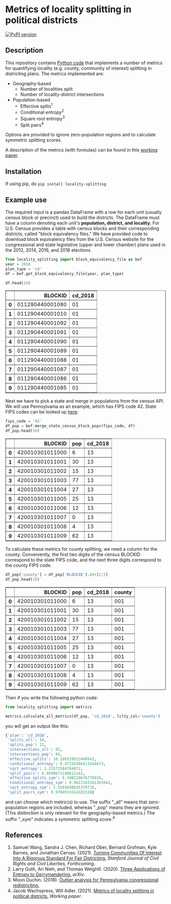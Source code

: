 


# Metrics of locality splitting in political districts
[![PyPI version](https://badge.fury.io/py/locality-splitting.svg)](https://badge.fury.io/py/locality-splitting)

## Description
This repository contains [Python code](metrics.py) that implements a number of metrics for quantifying locality (e.g. county, community of interest) splitting in districting plans. The metrics implemented are:
- Geography-based
	- Number of localities split
	- Number of locality-district intersections
- Population-based
	- Effective splits<sup>1</sup>
	- Conditional entropy<sup>2</sup>
	- Square root entropy<sup>3</sup>
	- Split pairs<sup>4</sup>

Options are provided to ignore zero-population regions and to calculate symmetric splitting scores.

A description of the metrics (with formulas) can be found in this [working paper](metrics_description_working_paper.pdf).

## Installation
If using pip, do `pip install locality-splitting`

## Example use
The required input is a pandas DataFrame with a row for each unit (usually census block or precinct) used to build the districts. The DataFrame must have a column denoting each unit's **population, district, and locality.** For U.S. Census provides a table with census blocks and their corresponding districts, called "block equivalency files." We have provided code to download block equivalency files from the U.S. Census website for the congressional and state legislative (upper and lower chamber) plans used in the 2012, 2014, 2016, and 2018 elections. 

```python 
from locality_splitting import block_equivalency_file as bef
year = 2018
plan_type = 'cd'
df = bef.get_block_equivalency_file(year, plan_type)

df.head(10)
```

<div>
<table border="1" class="dataframe">
  <thead>
    <tr style="text-align: right;">
      <th></th>
      <th>BLOCKID</th>
      <th>cd_2018</th>
    </tr>
  </thead>
  <tbody>
    <tr>
      <th>0</th>
      <td>011290440001080</td>
      <td>01</td>
    </tr>
    <tr>
      <th>1</th>
      <td>011290440001010</td>
      <td>01</td>
    </tr>
    <tr>
      <th>2</th>
      <td>011290440001092</td>
      <td>01</td>
    </tr>
    <tr>
      <th>3</th>
      <td>011290440001091</td>
      <td>01</td>
    </tr>
    <tr>
      <th>4</th>
      <td>011290440001090</td>
      <td>01</td>
    </tr>
    <tr>
      <th>5</th>
      <td>011290440001089</td>
      <td>01</td>
    </tr>
    <tr>
      <th>6</th>
      <td>011290440001088</td>
      <td>01</td>
    </tr>
    <tr>
      <th>7</th>
      <td>011290440001087</td>
      <td>01</td>
    </tr>
    <tr>
      <th>8</th>
      <td>011290440001086</td>
      <td>01</td>
    </tr>
    <tr>
      <th>9</th>
      <td>011290440001085</td>
      <td>01</td>
    </tr>
  </tbody>
</table>
</div>

Next we have to pick a state and merge in populations from the census API. We will use Pennsylvania as an example, which has FIPS code 42. State FIPS codes can be looked up [here](https://www.nrcs.usda.gov/wps/portal/nrcs/detail/?cid=nrcs143_013696).

```python
fips_code = '42'
df_pop = bef.merge_state_census_block_pops(fips_code, df)
df_pop.head(10)
```

<div>

<table border="1" class="dataframe">
  <thead>
    <tr style="text-align: right;">
      <th></th>
      <th>BLOCKID</th>
      <th>pop</th>
      <th>cd_2018</th>
    </tr>
  </thead>
  <tbody>
    <tr>
      <th>0</th>
      <td>420010301011000</td>
      <td>6</td>
      <td>13</td>
    </tr>
    <tr>
      <th>1</th>
      <td>420010301011001</td>
      <td>30</td>
      <td>13</td>
    </tr>
    <tr>
      <th>2</th>
      <td>420010301011002</td>
      <td>15</td>
      <td>13</td>
    </tr>
    <tr>
      <th>3</th>
      <td>420010301011003</td>
      <td>77</td>
      <td>13</td>
    </tr>
    <tr>
      <th>4</th>
      <td>420010301011004</td>
      <td>27</td>
      <td>13</td>
    </tr>
    <tr>
      <th>5</th>
      <td>420010301011005</td>
      <td>25</td>
      <td>13</td>
    </tr>
    <tr>
      <th>6</th>
      <td>420010301011006</td>
      <td>12</td>
      <td>13</td>
    </tr>
    <tr>
      <th>7</th>
      <td>420010301011007</td>
      <td>0</td>
      <td>13</td>
    </tr>
    <tr>
      <th>8</th>
      <td>420010301011008</td>
      <td>4</td>
      <td>13</td>
    </tr>
    <tr>
      <th>9</th>
      <td>420010301011009</td>
      <td>62</td>
      <td>13</td>
    </tr>
  </tbody>
</table>
</div>

To calculate these metrics for county splitting, we need a column for the county. Conveniently, the first two digits of the census BLOCKID correspond to the state FIPS code, and the next three digits correspond to the county FIPS code. 

```python
df_pop['county'] = df_pop['BLOCKID'].str[2:5]
df_pop.head(10)
```

<div>
<table border="1" class="dataframe">
  <thead>
    <tr style="text-align: right;">
      <th></th>
      <th>BLOCKID</th>
      <th>pop</th>
      <th>cd_2018</th>
      <th>county</th>
    </tr>
  </thead>
  <tbody>
    <tr>
      <th>0</th>
      <td>420010301011000</td>
      <td>6</td>
      <td>13</td>
      <td>001</td>
    </tr>
    <tr>
      <th>1</th>
      <td>420010301011001</td>
      <td>30</td>
      <td>13</td>
      <td>001</td>
    </tr>
    <tr>
      <th>2</th>
      <td>420010301011002</td>
      <td>15</td>
      <td>13</td>
      <td>001</td>
    </tr>
    <tr>
      <th>3</th>
      <td>420010301011003</td>
      <td>77</td>
      <td>13</td>
      <td>001</td>
    </tr>
    <tr>
      <th>4</th>
      <td>420010301011004</td>
      <td>27</td>
      <td>13</td>
      <td>001</td>
    </tr>
    <tr>
      <th>5</th>
      <td>420010301011005</td>
      <td>25</td>
      <td>13</td>
      <td>001</td>
    </tr>
    <tr>
      <th>6</th>
      <td>420010301011006</td>
      <td>12</td>
      <td>13</td>
      <td>001</td>
    </tr>
    <tr>
      <th>7</th>
      <td>420010301011007</td>
      <td>0</td>
      <td>13</td>
      <td>001</td>
    </tr>
    <tr>
      <th>8</th>
      <td>420010301011008</td>
      <td>4</td>
      <td>13</td>
      <td>001</td>
    </tr>
    <tr>
      <th>9</th>
      <td>420010301011009</td>
      <td>62</td>
      <td>13</td>
      <td>001</td>
    </tr>
  </tbody>
</table>
</div>

Then if you write the following python code:

```python 
from locality_splitting import metrics

metrics.calculate_all_metrics(df_pop, 'cd_2018', lclty_col='county')
```
you will get an output like this:
```python
{'plan': 'cd_2018',
 'splits_all': 14,
 'splits_pop': 13,
 'intersections_all': 85,
 'intersections_pop': 84,
 'effective_splits': 10.160339912460943,
 'conditional_entropy': 0.47256386411416673,
 'sqrt_entropy': 1.22572584704072,
 'split_pairs': 0.9590673198811142,
 'effective_splits_sym': 6.340218676778926,
 'conditional_entropy_sym': 0.9622343161303942,
 'sqrt_entropy_sym': 1.5503698835379718,
 'split_pairs_sym': 0.9784915514182326}
```
<div>
and can choose which metric(s) to use. The suffix "_all" means that zero-population regions are included, whereas "_pop" means they are ignored. (This distinction is only relevant for the geography-based metrics.) The suffix "_sym" indicates a symmetric splitting score.<sup>4</sup> 


## References
1. Samuel Wang, Sandra J. Chen, Richard Ober, Bernard Grofman, Kyle Barnes, and Jonathan Cervas. (2021). [Turning Communities Of Interest Into A Rigorous Standard For Fair Districting.](https://papers.ssrn.com/sol3/papers.cfm?abstract_id=3828800) _Stanford Journal of Civil Rights and Civil Liberties, Forthcoming_.
2. Larry Guth, Ari Nieh, and Thomas Weighill. (2020). [Three Applications of Entropy to Gerrymandering.](https://arxiv.org/pdf/2010.14972.pdf) _arXiv_.
3. Moon Duchin. (2018). [Outlier analysis for Pennsylvania congressional redistricting.](https://www.governor.pa.gov/wp-content/uploads/2018/02/md-report.pdf)
4. Jacob Wachspress, Will Adler. (2021). [Metrics of locality splitting in political districts.](https://github.com/jacobwachspress/locality-splitting/blob/master/metrics_description_working_paper.pdf) _Working paper_.
